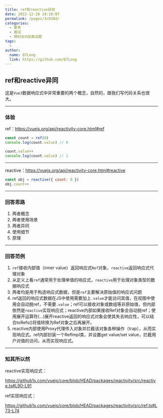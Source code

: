```yaml
---
title: ref和reactive异同
date: 2022-12-26 19:10:07
permalink: /pages/3c038d/
categories:
  - 更多
  - 面试
  - 杨村长VUE面试题
tags:
  - 
author: 
  name: Q7Long
  link: https://github.com/Q7Long
---
```

## ref和reactive异同

这是`Vue3`数据响应式中非常重要的两个概念，自然的，跟我们写代码关系也很大。

---

### 体验

ref：https://vuejs.org/api/reactivity-core.html#ref

```js
const count = ref(0)
console.log(count.value) // 0

count.value++
console.log(count.value) // 1
```

---

reactive：https://vuejs.org/api/reactivity-core.html#reactive

```js
const obj = reactive({ count: 0 })
obj.count++
```

---

### 回答思路

1. 两者概念
2. 两者使用场景
3. 两者异同
4. 使用细节
5. 原理

---

### 回答范例

1. `ref`接收内部值（inner value）返回响应式`Ref`对象，`reactive`返回响应式代理对象
2. 从定义上看`ref`通常用于处理单值的响应式，`reactive`用于处理对象类型的数据响应式
3. 两者均是用于构造响应式数据，但是`ref`主要解决原始值的响应式问题
4. ref返回的响应式数据在JS中使用需要加上`.value`才能访问其值，在视图中使用会自动脱ref，不需要`.value`；ref可以接收对象或数组等非原始值，但内部依然是`reactive`实现响应式；reactive内部如果接收Ref对象会自动脱ref；使用展开运算符(...)展开reactive返回的响应式对象会使其失去响应性，可以结合toRefs()将值转换为Ref对象之后再展开。
5. reactive内部使用Proxy代理传入对象并拦截该对象各种操作（trap），从而实现响应式。ref内部封装一个RefImpl类，并设置get value/set value，拦截用户对值的访问，从而实现响应式。

---

### 知其所以然

reactive实现响应式：

https://github1s.com/vuejs/core/blob/HEAD/packages/reactivity/src/reactive.ts#L90-L91

ref实现响应式：

https://github1s.com/vuejs/core/blob/HEAD/packages/reactivity/src/ref.ts#L73-L74